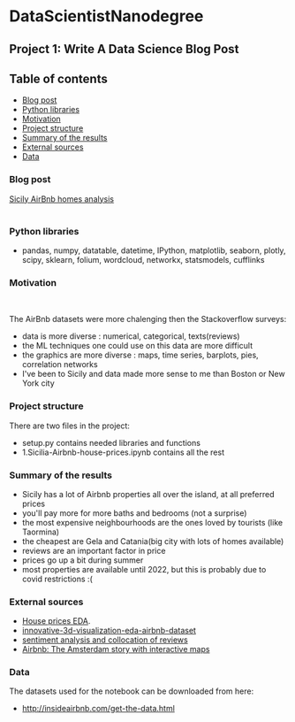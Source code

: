 # DataScientistNanodegree 

## Project 1: Write A Data Science Blog Post


## Table of contents

- [Blog post](#Blog-post)
- [Python libraries](#Python-libraries)
- [Motivation](#Motivation)
- [Project structure](#Project-structure)
- [Summary of the results](#Summary-of-the-results)
- [External sources](#External-sources)
- [Data](#Data)

### Blog post 
<a href="https://andreea-alexandrescu88.medium.com/sicily-airbnb-homes-analysis-b5214b1df545">Sicily AirBnb homes analysis</a>
<br><br>

### Python libraries
- pandas, numpy, datatable, datetime, IPython, matplotlib, seaborn, plotly, scipy, sklearn, folium, wordcloud, networkx, statsmodels, cufflinks

### Motivation
<br>

The AirBnb datasets were more chalenging then the Stackoverflow surveys:
- data is more diverse : numerical, categorical, texts(reviews)
- the ML techniques one could use on this data are more difficult
- the graphics are more diverse : maps, time series, barplots, pies, correlation networks
- I've been to Sicily and data made more sense to me than Boston or New York city

### Project structure
There are two files in the project:
- setup.py contains needed libraries and functions
- 1.Sicilia-Airbnb-house-prices.ipynb contains all the rest

### Summary of the results
 - Sicily has a lot of Airbnb properties all over the island, at all preferred prices
 - you'll pay more for more baths and bedrooms (not a surprise)
 - the most expensive neighbourhoods are the ones loved by tourists (like Taormina)
 - the cheapest are Gela and Catania(big city with lots of homes available)
 - reviews are an important factor in price
 - prices go up a bit during summer
 - most properties are available until 2022, but this is probably due to covid restrictions :(

### External sources
- <a href="https://www.kaggle.com/dgawlik/house-prices-eda">House prices EDA</a>.
- <a href="https://www.kaggle.com/homayoonkhadivi/innovative-3d-visualization-eda-airbnb-dataset">innovative-3d-visualization-eda-airbnb-dataset</a>
- <a href="https://www.kaggle.com/residentmario/sentiment-analysis-and-collocation-of-reviews">sentiment analysis and collocation of reviews</a>
- <a href="https://www.kaggle.com/erikbruin/airbnb-the-amsterdam-story-with-interactive-maps">Airbnb: The Amsterdam story with interactive maps</a>

### Data
The datasets used for the notebook can be downloaded from here:
- http://insideairbnb.com/get-the-data.html 

